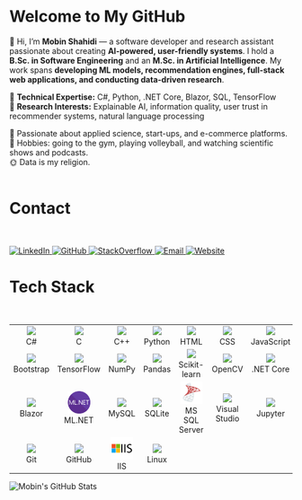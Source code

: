 
# Welcome to My GitHub

👋 Hi, I’m **Mobin Shahidi** — a software developer and research assistant passionate about creating **AI-powered, user-friendly systems**. I hold a **B.Sc. in Software Engineering** and an **M.Sc. in Artificial Intelligence**. My work spans **developing ML models, recommendation engines, full-stack web applications, and conducting data-driven research**.  

🔹 **Technical Expertise:** C#, Python, .NET Core, Blazor, SQL, TensorFlow  
🔹 **Research Interests:** Explainable AI, information quality, user trust in recommender systems, natural language processing  

💜 Passionate about applied science, start-ups, and e-commerce platforms.  
🧩 Hobbies: going to the gym, playing volleyball, and watching scientific shows and podcasts.  
🌞 Data is my religion.  
<br/>
<h1>Contact</h1>
<br/>
<p>
  <a href="https://www.linkedin.com/in/mobin-shahidi/">
    <img src="https://img.shields.io/badge/LinkedIn-Mobin%20Shahidi-blue?style=for-the-badge&logo=linkedin" alt="LinkedIn" />
  </a>
  <a href="https://github.com/ParsProgrammer">
    <img src="https://img.shields.io/badge/GitHub-ParsProgrammer-black?style=for-the-badge&logo=github" alt="GitHub" />
  </a>
  <a href="https://stackoverflow.com/users/7961337/pars-programmer">
    <img src="https://img.shields.io/badge/StackOverflow-ParsProgrammer-orange?style=for-the-badge&logo=stackoverflow" alt="StackOverflow" />
  </a>
  <a href="mailto:m.mobinshahidi@gmail.com">
    <img src="https://img.shields.io/badge/Gmail-m.mobinshahidi@gmail.com-red?style=for-the-badge&logo=gmail" alt="Email" />
  </a>
  <a href="https://mobinshahidi.com">
    <img src="https://img.shields.io/badge/Website-mobinshahidi.com-lightgrey?style=for-the-badge&logo=google-chrome" alt="Website" />
  </a>
</p>

<h1>Tech Stack</h1>
<br/>
<table>
  <tr>
    <td align="center"><img src="https://cdn.jsdelivr.net/gh/devicons/devicon/icons/csharp/csharp-original.svg" width="40"><br>C#</td>
    <td align="center"><img src="https://cdn.jsdelivr.net/gh/devicons/devicon/icons/c/c-original.svg" width="40"><br>C</td>
    <td align="center"><img src="https://cdn.jsdelivr.net/gh/devicons/devicon/icons/cplusplus/cplusplus-original.svg" width="40"><br>C++</td>
    <td align="center"><img src="https://cdn.jsdelivr.net/gh/devicons/devicon/icons/python/python-original.svg" width="40"><br>Python</td>
    <td align="center"><img src="https://cdn.jsdelivr.net/gh/devicons/devicon/icons/html5/html5-original.svg" width="40"><br>HTML</td>
    <td align="center"><img src="https://cdn.jsdelivr.net/gh/devicons/devicon/icons/css3/css3-original.svg" width="40"><br>CSS</td>
    <td align="center"><img src="https://cdn.jsdelivr.net/gh/devicons/devicon/icons/javascript/javascript-original.svg" width="40"><br>JavaScript</td>
  </tr>
  <tr>
    <td align="center"><img src="https://cdn.jsdelivr.net/gh/devicons/devicon/icons/bootstrap/bootstrap-original.svg" width="40"><br>Bootstrap</td>
    <td align="center"><img src="https://cdn.jsdelivr.net/gh/devicons/devicon/icons/tensorflow/tensorflow-original.svg" width="40"><br>TensorFlow</td>
    <td align="center"><img src="https://cdn.jsdelivr.net/gh/devicons/devicon/icons/numpy/numpy-original.svg" width="40"><br>NumPy</td>
    <td align="center"><img src="https://cdn.jsdelivr.net/gh/devicons/devicon/icons/pandas/pandas-original.svg" width="40"><br>Pandas</td>
    <td align="center"><img src="https://upload.wikimedia.org/wikipedia/commons/0/05/Scikit_learn_logo_small.svg" width="40"><br>Scikit-learn</td>
    <td align="center"><img src="https://upload.wikimedia.org/wikipedia/commons/3/32/OpenCV_Logo_with_text_svg_version.svg" width="40"><br>OpenCV</td>
    <td align="center"><img src="https://upload.wikimedia.org/wikipedia/commons/e/ee/.NET_Core_Logo.svg" width="40"><br>.NET Core</td>
  </tr>
  <tr>
    <td align="center"><img src="https://upload.wikimedia.org/wikipedia/commons/d/d0/Blazor.png" width="40"><br>Blazor</td>
    <td align="center"><img src="/ml-net.png" width="40"><br>ML.NET</td>
    <td align="center"><img src="https://cdn.jsdelivr.net/gh/devicons/devicon/icons/mysql/mysql-original.svg" width="40"><br>MySQL</td>
    <td align="center"><img src="https://cdn.jsdelivr.net/gh/devicons/devicon/icons/sqlite/sqlite-original.svg" width="40"><br>SQLite</td>
    <td align="center"><img src="/ms sql server.png" width="40"><br>MS SQL Server</td>
    <td align="center"><img src="https://cdn.jsdelivr.net/gh/devicons/devicon/icons/visualstudio/visualstudio-plain.svg" width="40"><br>Visual Studio</td>
    <td align="center"><img src="https://upload.wikimedia.org/wikipedia/commons/3/38/Jupyter_logo.svg" width="40"><br>Jupyter</td>
  </tr>
  <tr>
    <td align="center"><img src="https://cdn.jsdelivr.net/gh/devicons/devicon/icons/git/git-original.svg" width="40"><br>Git</td>
    <td align="center"><img src="https://cdn.jsdelivr.net/gh/devicons/devicon/icons/github/github-original.svg" width="40"><br>GitHub</td>
    <td align="center"><img src="/microsoft-iis-logo-png_seeklogo-484624.png" width="40"><br>IIS</td>
    <td align="center"><img src="https://cdn.jsdelivr.net/gh/devicons/devicon/icons/linux/linux-original.svg" width="40"><br>Linux</td>
  </tr>
</table>


![Mobin's GitHub Stats](https://github-readme-stats.vercel.app/api?username=ParsProgrammer&show_icons=true&theme=radical)


<!---
mobinpersi/mobinpersi is a ✨ special ✨ repository because its `README.md` (this file) appears on your GitHub profile.
You can click the Preview link to take a look at your changes.
--->



